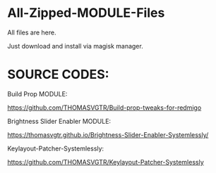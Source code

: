 # All-Zipped-MODULE-Files
All files are here.

Just download and install via magisk manager.

# SOURCE CODES:

Build Prop MODULE:

https://github.com/THOMASVGTR/Build-prop-tweaks-for-redmigo


Brightness Slider Enabler MODULE:

https://thomasvgtr.github.io/Brightness-Slider-Enabler-Systemlessly/


Keylayout-Patcher-Systemlessly:

https://github.com/THOMASVGTR/Keylayout-Patcher-Systemlessly

